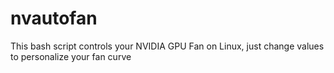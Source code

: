 # nvautofan
This bash script controls your NVIDIA GPU Fan on Linux, just change values to personalize your fan curve
